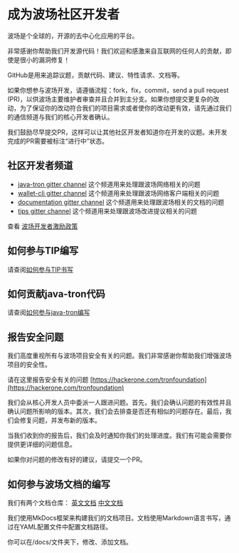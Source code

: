 # 成为波场社区开发者

波场是个全球的，开源的去中心化应用的平台。

非常感谢你帮助我们开发源代码！我们欢迎和感激来自互联网的任何人的贡献，即使是很小的漏洞修复！

GitHub是用来追踪议题，贡献代码、建议、特性请求、文档等。

如果你想参与波场开发，请遵循流程：fork，fix，commit，send a pull request (PR)，以供波场主要维护者审查并且合并到主分支。如果你想提交更复杂的改动，为了保证你的改动符合我们的项目需求或者使你的改动更有效，请先通过我们的通信频道与我们的核心开发者确认。

我们鼓励尽早提交PR，这样可以让其他社区开发者知道你在开发的议题。未开发完成的PR需要被标注“进行中”状态。

## 社区开发者频道

* [java-tron gitter channel](https://gitter.im/tronprotocol/allcoredev)
这个频道用来处理跟波场网络相关的问题
* [wallet-cli gitter channel](https://gitter.im/tronprotocol/wallet-cli)
这个频道用来处理跟波场网络客户端相关的问题
* [documentation gitter channel](https://gitter.im/tronprotocol/documentation)
这个频道用来处理跟波场相关的文档的问题
* [tips gitter channel](https://gitter.im/tronprotocol/TIPs)
这个频道用来处理跟波场改进提议相关的问题

查看 [波场开发者激励政策](incentives.md)

## 如何参与TIP编写

请查阅[如何参与TIP书写](./tips.md)

## 如何贡献java-tron代码

请查阅[如何参与java-tron编写](./java-tron.md)

## 报告安全问题

我们高度重视所有与波场项目安全有关的问题。我们非常感谢你帮助我们增强波场项目的安全性。

请在这里报告安全有关的问题 [https://hackerone.com/tronfoundation](https://hackerone.com/tronfoundation)

我们会从核心开发人员中委派一人跟进问题。首先，我们会确认问题的有效性并且确认问题所影响的版本。其次，我们会去排查是否还有相似的问题存在。最后，我们会修复问题，并发布新的版本。

当我们收到你的报告后，我们会及时通知你我们的处理进度。我们有可能会需要你提供更详细的问题信息。

如果你对问题的修改有好的建议，请提交一个PR。

## 如何参与波场文档的编写

我们有两个文档仓库：
[英文文档](https://github.com/tronprotocol/documentation-en)
[中文文档](https://github.com/tronprotocol/documentation-zh)

我们使用MkDocs框架来构建我们的文档项目。文档使用Markdown语言书写，通过在YAML配置文件中配置文档路径。

你可以在/docs/文件夹下，修改、添加文档。
